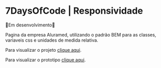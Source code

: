# 7DaysOfCode | Responsividade

🚧Em desenvolvimento🚧

Pagina da empresa Aluramed, utilizando o padrão BEM para as classes, variaveis css e unidades de medida relativa.

Para visualizar o projeto [clique aqui](https://kalebeccs-7-days-of-code.vercel.app/responsividade/ "Projeto na Vercel").

 Para visualizar o prototipo [clique aqui](https://www.figma.com/file/4OjHFmeHAgfX2JpRymOeA0/7days---Responsividade?node-id=0%3A1 "Prototipo no Figma").
